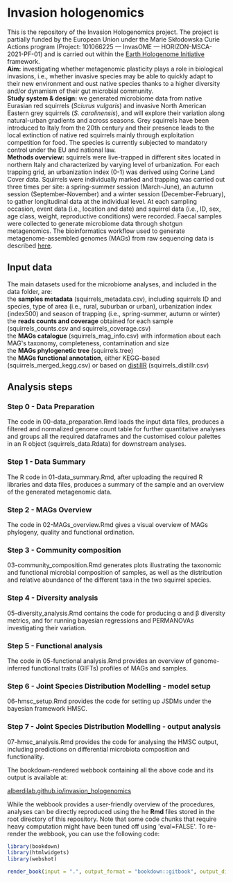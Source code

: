 # Invasion hologenomics
This is the repository of the Invasion Hologenomics project. The project is partially funded by the European Union under the Marie Skłodowska Curie Actions program (Project: 101066225 — InvasOME — HORIZON-MSCA-2021-PF-01) and is carried out within the [Earth Hologenome Initiative](https://www.earthhologenome.org/) framework. <br> 
**Aim:** investigating whether metagenomic plasticity plays a role in biological invasions, i.e., whether invasive species may be able to quickly adapt to their new environment and oust native species thanks to a higher diversity and/or dynamism of their gut microbial community. <br>
**Study system & design:** we generated microbiome data from native Eurasian red squirrels (*Sciurus vulgaris*) and invasive North American Eastern grey squirrels (*S. carolinensis*), and will explore their variation along natural-urban gradients and across seasons. Grey squirrels have been introduced to Italy from the 20th century and their presence leads to the local extinction of native red squirrels mainly through exploitation competition for food. The species is currently subjected to mandatory control under the EU and national law. <br>
**Methods overview:** squirrels were live-trapped in different sites located in northern Italy and characterized by varying level of urbanization. For each trapping grid, an urbanization index (0-1) was derived using Corine Land Cover data. Squirrels were individually marked and trapping was carried out three times per site: a spring-summer session (March-June), an autumn session (September-November) and a winter session (December-February), to gather longitudinal data at the individual level. At each sampling occasion, event data (i.e., location and date) and squirrel data (i.e., ID, sex, age class, weight, reproductive conditions) were recorded. Faecal samples were collected to generate microbiome data through shotgun metagenomics. The bioinformatics workflow used to generate metagenome-assembled genomes (MAGs) from raw sequencing data is described [here](https://www.earthhologenome.org/bioinformatics/). 

## Input data
The main datasets used for the microbiome analyses, and included in the data folder, are: <br>
the **samples metadata** (squirrels_metadata.csv), including squirrels ID and species, type of area (i.e., rural, suburban or urban), urbanization index (index500) and season of trapping (i.e., spring-summer, autumn or winter) <br>
the **reads counts and coverage** obtained for each sample (squirrels_counts.csv and squirrels_coverage.csv) <br>
the **MAGs catalogue** (squirrels_mag_info.csv) with information about each MAG's taxonomy, completeness, contamination and size <br>
the **MAGs phylogenetic tree** (squirrels.tree) <br>
the **MAGs functional annotation**, either KEGG-based (squirrels_merged_kegg.csv) or based on [distillR](https://github.com/anttonalberdi/distillR) (squirrels_distillr.csv) <br>
 

## Analysis steps

### Step 0 - Data Preparation
The code in 00-data_preparation.Rmd loads the input data files, produces a filtered and normalized genome count table for further quantitative analyses and groups all the required dataframes and the customised colour palettes in an R object (squirrels_data.Rdata) for downstream analyses.

### Step 1 - Data Summary
The R code in 01-data_summary.Rmd, after uploading the required R libraries and data files, produces a summary of the sample and an overview of the generated metagenomic data. 

### Step 2 - MAGs Overview
The code in 02-MAGs_overview.Rmd gives a visual overview of MAGs phylogeny, quality and functional ordination.  

### Step 3 - Community composition
03-community_composition.Rmd generates plots illustrating the taxonomic and functional microbial composition of samples, as well as the distribution and relative abundance of the different taxa in the two squirrel species.

### Step 4 - Diversity analysis
05-diversity_analysis.Rmd contains the code for producing α and β diversity metrics, and for running bayesian regressions and PERMANOVAs investigating their variation.

### Step 5 - Functional analysis
The code in 05-functional analysis.Rmd provides an overview of genome-inferred functional traits (GIFTs) profiles of MAGs and samples.

### Step 6 - Joint Species Distribution Modelling - model setup
06-hmsc_setup.Rmd provides the code for setting up JSDMs under the bayesian framework HMSC.

### Step 7 - Joint Species Distribution Modelling - output analysis
07-hmsc_analysis.Rmd provides the code for analysing the HMSC output, including predictions on differential microbiota composition and functionality.

The bookdown-rendered webbook containing all the above code and its output is available at:

[alberdilab.github.io/invasion_hologenomics](https://alberdilab.github.io/invasion_hologenomics)

While the webbook provides a user-friendly overview of the procedures, analyses can be directly reproduced using the he **Rmd** files stored in the root directory of this repository. Note that some code chunks that require heavy computation might have been tuned off using 'eval=FALSE'. To re-render the webbook, you can use the following code:

```r
library(bookdown)
library(htmlwidgets)
library(webshot)

render_book(input = ".", output_format = "bookdown::gitbook", output_dir = "docs")
```

